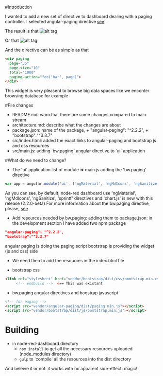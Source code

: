 #Introduction

I wanted to add a new set of directive to dashboard dealing with a paging controller. I selected angular-paging directive [see](https://www.npmjs.com/package/angular-paging). 

The result is that ![alt tag](https://raw.githubusercontent.com/brantwills/Angular-Paging/gh-pages/basicSample.png)

Or that ![alt tag](https://raw.githubusercontent.com/brantwills/Angular-Paging/gh-pages/advancedSample.png)

And the directive can be as simple as that

```html
<div paging
  page="35" 
  page-size="10" 
  total="1000"
  paging-action="foo('bar', page)">
</div>
```

This widget is very pleasent to browse big data spaces like we enconter browsing database for example

#File changes

* README.md: warn that there are some changes compared to main stream
* architecture.md: describe what the changes are about
* package.json: name of the package, +	"angular-paging": "^2.2.2", +	"bootstrap":"^3.3.7"
* src/index.html: added the exact links to angular-paging and bootstrap js and css resources
* src/main.js: adding 'bw.paging' angular directive to 'ui' application

#What do we need to change?

* The 'ui' application list of module => main.js adding the 'bw.paging' directive
```javascript
var app = angular.module('ui', ['ngMaterial', 'ngMdIcons', 'ngSanitize', 'sprintf', 'chart.js', 'bw.paging']);
```
As you can see, by default, node-red dashboard use 'ngMaterial', 'ngMdIcons', 'ngSanitize', 'sprintf' directives and 'chart.js' is new with this release (2.2.0-beta)
For more information about the bw.paging directive, please, [see](https://github.com/brantwills/Angular-Paging)

* Add resources needed by bw.paging: adding them to package.json: in the development section I have added two npm package

```json
"angular-paging": "^2.2.2",
"bootstrap":"^3.3.7"
```
angular paging is doing the paging script
bootstrap is providing the widget (js and css) side

* We need then to add the resources in the index.html file

 * bootstrap css
```html
<link rel="stylesheet" href="vendor/bootstrap/dist/css/bootstrap.min.css">
     <!-- endbuild -->  <== This was existant
```
 * bw.paging angular directives and boostrap javascript

```html
<!-- for paging -->
<script src="vendor/angular-paging/dist/paging.min.js"></script>
<script src="vendor/bootstrap/dist/js/bootstrap.min.js"></script>
```

# Building

* in node-red-dashboard directory
  * ```npm install``` to get all the necessary resources uploaded (node_modules directory)
  * ```gulp``` to 'compile' all the resources into the dist directory
  
And beleive it or not: it works with no apparent side-effect: magic!
